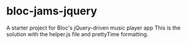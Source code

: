 # bloc-jams-jquery
A starter project for Bloc's jQuery-driven music player app
This is the solution with the helper.js file and prettyTime formatting.
